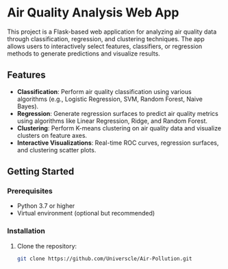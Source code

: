 # Air Quality Analysis Web App

This project is a Flask-based web application for analyzing air quality data through classification, regression, and clustering techniques. The app allows users to interactively select features, classifiers, or regression methods to generate predictions and visualize results.

## Features

- **Classification**: Perform air quality classification using various algorithms (e.g., Logistic Regression, SVM, Random Forest, Naive Bayes).
- **Regression**: Generate regression surfaces to predict air quality metrics using algorithms like Linear Regression, Ridge, and Random Forest.
- **Clustering**: Perform K-means clustering on air quality data and visualize clusters on feature axes.
- **Interactive Visualizations**: Real-time ROC curves, regression surfaces, and clustering scatter plots.

## Getting Started

### Prerequisites

- Python 3.7 or higher
- Virtual environment (optional but recommended)

### Installation

1. Clone the repository:

   ```bash
   git clone https://github.com/Universcle/Air-Pollution.git